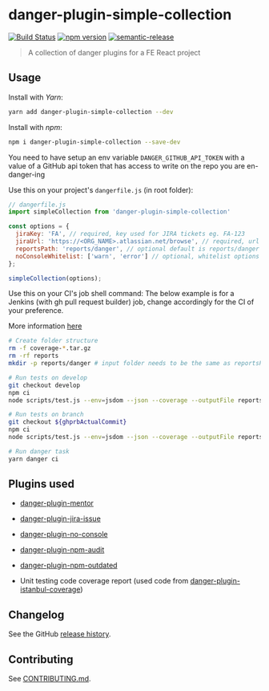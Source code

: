 # danger-plugin-simple-collection

[![Build Status](https://travis-ci.org/siderisng/danger-plugin-simple-collection.svg?branch=master)](https://travis-ci.org/siderisng/danger-plugin-simple-collection)
[![npm version](https://badge.fury.io/js/danger-plugin-simple-collection.svg)](https://badge.fury.io/js/danger-plugin-simple-collection)
[![semantic-release](https://img.shields.io/badge/%20%20%F0%9F%93%A6%F0%9F%9A%80-semantic--release-e10079.svg)](https://github.com/semantic-release/semantic-release)

> A collection of danger plugins for a FE React project

## Usage

Install with *Yarn*:

```sh
yarn add danger-plugin-simple-collection --dev
```

Install with *npm*:

```sh
npm i danger-plugin-simple-collection --save-dev
```

You need to have setup an env variable `DANGER_GITHUB_API_TOKEN` with a value of a GitHub api token that has access to write on the repo you are en-danger-ing


Use this on your project's `dangerfile.js` (in root folder):

```js
// dangerfile.js
import simpleCollection from 'danger-plugin-simple-collection'

const options = {
  jiraKey: 'FA', // required, key used for JIRA tickets eg. FA-123
  jiraUrl: 'https://<ORG_NAME>.atlassian.net/browse', // required, url to the account's/organization's JIRA home
  reportsPath: 'reports/danger', // optional default is reports/danger
  noConsoleWhitelist: ['warn', 'error'] // optional, whitelist options for console calls, possible options log,warn,info,error
};

simpleCollection(options);
```

Use this on your CI's job shell command: The below example is for a Jenkins (with gh pull request builder) job, change accordingly for the CI of your preference.

More information [here](https://danger.systems/js/guides/getting_started.html)

```bash
# Create folder structure
rm -f coverage-*.tar.gz
rm -rf reports
mkdir -p reports/danger # input folder needs to be the same as reportsPath in the configuration, note how this folder is referenced below too

# Run tests on develop
git checkout develop
npm ci
node scripts/test.js --env=jsdom --json --coverage --outputFile reports/danger/coverage-develop.json

# Run tests on branch
git checkout ${ghprbActualCommit}
npm ci
node scripts/test.js --env=jsdom --json --coverage --outputFile reports/danger/coverage-current.json

# Run danger task
yarn danger ci
```

## Plugins used

- [danger-plugin-mentor](https://github.com/hanneskaeufler/danger-plugin-mentor)

- [danger-plugin-jira-issue](https://github.com/macklinu/danger-plugin-jira-issue)

- [danger-plugin-no-console](https://github.com/withspectrum/danger-plugin-no-console)

- [danger-plugin-npm-audit](https://github.com/revathskumar/danger-plugin-npm-audit)

- [danger-plugin-npm-outdated](https://github.com/revathskumar/danger-plugin-npm-outdated)

- Unit testing code coverage report (used code from [danger-plugin-istanbul-coverage](https://github.com/darcy-rayner/danger-plugin-istanbul-coverage))

## Changelog

See the GitHub [release history](https://github.com/siderisng/danger-plugin-simple-collection/releases).

## Contributing

See [CONTRIBUTING.md](CONTRIBUTING.md).
